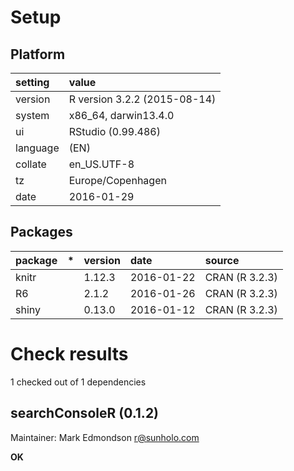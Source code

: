 # Setup

## Platform

|setting  |value                        |
|:--------|:----------------------------|
|version  |R version 3.2.2 (2015-08-14) |
|system   |x86_64, darwin13.4.0         |
|ui       |RStudio (0.99.486)           |
|language |(EN)                         |
|collate  |en_US.UTF-8                  |
|tz       |Europe/Copenhagen            |
|date     |2016-01-29                   |

## Packages

|package |*  |version |date       |source         |
|:-------|:--|:-------|:----------|:--------------|
|knitr   |   |1.12.3  |2016-01-22 |CRAN (R 3.2.3) |
|R6      |   |2.1.2   |2016-01-26 |CRAN (R 3.2.3) |
|shiny   |   |0.13.0  |2016-01-12 |CRAN (R 3.2.3) |

# Check results
1 checked out of 1 dependencies 

## searchConsoleR (0.1.2)
Maintainer: Mark Edmondson <r@sunholo.com>

__OK__


